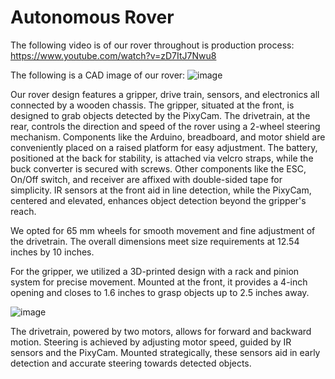 # Autonomous Rover

The following video is of our rover throughout is production process:
https://www.youtube.com/watch?v=zD7ItJ7Nwu8

The following is a CAD image of our rover:
![image](https://github.com/anmassoumi/Autonomous-Rover/assets/161991714/78b0807c-86c0-4369-bbda-715b571e685d)

Our rover design features a gripper, drive train, sensors, and electronics all connected by a wooden chassis. The gripper, situated at the front, is designed to grab objects detected by the PixyCam. The drivetrain, at the rear, controls the direction and speed of the rover using a 2-wheel steering mechanism. Components like the Arduino, breadboard, and motor shield are conveniently placed on a raised platform for easy adjustment. The battery, positioned at the back for stability, is attached via velcro straps, while the buck converter is secured with screws. Other components like the ESC, On/Off switch, and receiver are affixed with double-sided tape for simplicity. IR sensors at the front aid in line detection, while the PixyCam, centered and elevated, enhances object detection beyond the gripper's reach.

We opted for 65 mm wheels for smooth movement and fine adjustment of the drivetrain. The overall dimensions meet size requirements at 12.54 inches by 10 inches.

For the gripper, we utilized a 3D-printed design with a rack and pinion system for precise movement. Mounted at the front, it provides a 4-inch opening and closes to 1.6 inches to grasp objects up to 2.5 inches away.

![image](https://github.com/anmassoumi/Autonomous-Rover/assets/161991714/53137d5d-0dab-45a0-b457-e963eb7dc973)

The drivetrain, powered by two motors, allows for forward and backward motion. Steering is achieved by adjusting motor speed, guided by IR sensors and the PixyCam. Mounted strategically, these sensors aid in early detection and accurate steering towards detected objects.
